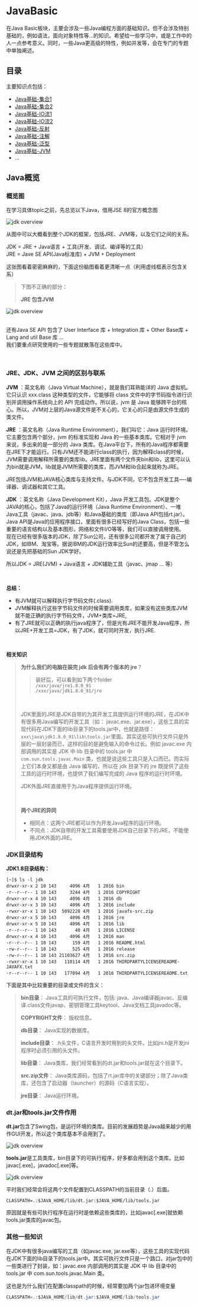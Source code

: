 # JavaBasic

在Java Basic板块，主要会涉及一些Java编程方面的基础知识。但不会涉及特别基础的，例如语法，面向对象特性等...的知识。希望给一些学习中，或是工作中的人一点参考意义。同时，一些Java更高级的特性，例如并发等，会在专门的专题中单独阐述。



## 目录

主要知识点包括：

- [Java基础-集合1](https://heyan.site:8001/Java/JavaBasic/Java基础-集合1.html)
- [Java基础-集合2](https://heyan.site:8001/Java/JavaBasic/Java基础-集合2.html)
- [Java基础-IO流1](https://heyan.site:8001/Java/JavaBasic/Java基础-IO流1.html)
- [Java基础-IO流2](https://heyan.site:8001/Java/JavaBasic/Java基础-IO流2.html)
- [Java基础-反射](https://heyan.site:8001/Java/JavaBasic/Java基础-反射.html)
- [Java基础-注解](https://heyan.site:8001/Java/JavaBasic/Java基础-注解.html)
- [Java基础-泛型](https://heyan.site:8001/Java/JavaBasic/Java基础-泛型.html)
- [Java基础-JVM](https://heyan.site:8001/Java/JavaBasic/Java基础-JVM.html)
- ...



## Java概览

### 概览图

在学习具体topic之前，先总览以下Java，借用JSE 8的官方概念图

<div style="display:flex;"><img src="./images/jb-1-1.jpg" alt="jdk overview" style="zoom:100%;display:block;" align="left"/></div>

从图中可以大概看到整个JDK的框架，包括JRE、JVM等，以及它们之间的关系。

JDK = JRE + Java语言 + 工具(开发、调试、编译等的工具）<br>JRE = Jave SE API(Java标准库) + JVM + Deployment



这张图看着密密麻麻的，下面这份脑图看着更清晰一点（利用虚线框表示包含关系）

> 下图不正确的部分：
>
> **JRE 包含JVM**

<div style="display:flex;"><img src="./images/jb-1-2.jpg" alt="jdk overview" style="zoom:100%;display:block;" align="left"/></div>

<br />

还有Java SE API 包含了 User Interface 库 + Integration 库 + Other Base库 + Lang and util Base 库 ...<br>我们要重点研究使用的一些专题就散落在这些库中。

<br />



### **JRE、JDK、JVM 之间的区别与联系**

**JVM** ：英文名称（Java Virtual Machine），就是我们耳熟能详的 Java 虚拟机。它只认识 xxx.class 这种类型的文件，它能够将 class 文件中的字节码指令进行识别并调用操作系统向上的 API 完成动作。所以说，jvm 是 Java 能够跨平台的核心。所以，JVM对上层的Java源文件是不关心的，它关心的只是由源文件生成的类文件。

**JRE** ：英文名称（Java Runtime Environment），我们叫它：Java 运行时环境。它主要包含两个部分，jvm 的标准实现和 Java 的一些基本类库。它相对于 jvm 来说，多出来的是一部分的 Java 类库。在Java平台下，所有的Java程序都需要在JRE下才能运行。只有JVM还不能进行class的执行，因为解释class的时候，JVM需要调用解释所需要的类库lib。JRE里面有两个文件夹bin和lib，这里可以认为bin就是JVM，lib就是JVM所需要的类库，而JVM和lib合起来就称为JRE。

JRE包括JVM和JAVA核心类库与支持文件。与JDK不同，它不包含开发工具—-编译器、调试器和其它工具。

**JDK** ：英文名称（Java Development Kit），Java 开发工具包。JDK是整个JAVA的核心，包括了Java的运行环境（Java Runtime Environment）、一堆Java工具（javac、java、jdb等）和Java基础的类库（即Java API包括rt.jar）。<br>Java API是Java的应用程序接口，里面有很多已经写好的Java Class，包括一些重要的语言结构以及基本图形，网络和文件I/O等等，我们可以直接调用使用。<br>现在已经有很多版本的JDK，除了Sun公司，还有很多公司都开发了属于自己的JDK，如IBM、淘宝等。据说IBM的JDK运行效率比Sun的还要高，但是不管怎么说还是先把基础的Sun JDK学好。 

所以JDK = JRE(JVM) + Java语言 + JDK辅助工具（javac、jmap ... 等）

<br>

**总结：**

- 有JVM就可以解释执行字节码文件(.class).
- JVM解释执行这些字节码文件的时候需要调用类库，如果没有这些类库JVM就不能正确的执行字节码文件，JVM+类库=JRE,
- 有了JRE就可以正确的执行java程序了，但是光有JRE不能开发Java程序，所以JRE+开发工具=JDK，有了JDK，就可同时开发，执行JRE.

<br>

**相关知识**

>**为什么我们的电脑在装完 jdk 后会有两个版本的 jre**？
>
>> 装好后，可以看到如下两个folder<br>`/xxx/java/jre1.8.0_91`<br>`/xxx/java/jdk1.8.0_91/jre`
>
><br>
>
>JDK里面的JRE是JDK自带的为其开发工具提供运行环境的JRE，在JDK中有很多用Java编写的开发工具（如： javac.exe、jar.exe），这些工具的实现代码在JDK下面的lib目录下的tools.jar中，也就是路径：`xxx\java\jdk1.8.0_91\lib\tools.jar`里面。其实这些可执行文件只是外层的一层封装而已，这样的目的是避免输入的命令过长。例如 javac.exe 内部调用的其实是 JDK 中 lib 目录中的 tools.jar 中 `com.sun.tools.javac.Main` 类，也就是说这些工具只是入口而已。而实际上它们本身又都是由 Java 编写的，所以在 jdk 目录下的 jre 既提供了这些工具的运行时环境，也提供了我们编写完成的 Java 程序的运行时环境。
>
>JDK外面JRE直接用于为Java程序提供运行环境。
>
><br>
>
>**两个JRE的异同**
>
>- 相同点：这两个JRE都可以作为开发Java程序的运行环境。
>- 不同点：JDK自带的开发工具需要使用JDK自己目录下的JRE，不能使用JDK外面的JRE。

### **JDK目录结构**

**JDK1.8目录结构：**

```
[~]$ ls -l jdk
drwxr-xr-x 2 10 143     4096 4月   1 2016 bin
-r--r--r-- 1 10 143     3244 4月   1 2016 COPYRIGHT
drwxr-xr-x 4 10 143     4096 4月   1 2016 db
drwxr-xr-x 3 10 143     4096 4月   1 2016 include
-rwxr-xr-x 1 10 143  5092228 4月   1 2016 javafx-src.zip
drwxr-xr-x 5 10 143     4096 4月   1 2016 jre
drwxr-xr-x 5 10 143     4096 4月   1 2016 lib
-r--r--r-- 1 10 143       40 4月   1 2016 LICENSE
drwxr-xr-x 4 10 143     4096 4月   1 2016 man
-r--r--r-- 1 10 143      159 4月   1 2016 README.html
-rw-r--r-- 1 10 143      525 4月   1 2016 release
-rw-r--r-- 1 10 143 21103627 4月   1 2016 src.zip
-rwxr-xr-x 1 10 143   110114 4月   1 2016 THIRDPARTYLICENSEREADME-JAVAFX.txt
-r--r--r-- 1 10 143   177094 4月   1 2016 THIRDPARTYLICENSEREADME.txt
```

下面是其中比较重要的目录或文件的含义：

> **bin目录**：	Java工具的可执行文件，包括: java、Java编译器javac、反编译.class文件javap、密钥管理工具keytool、Java文档工具javadoc等。
>
> **COPYRIGHT文件**：	版权信息。
>
> **db目录**：	Java实现的数据库。
>
> **include目录**：	.h头文件，C语言开发时用到的头文件。比如jni.h是开发jni程序时必须引用的头文件。
>
> **lib目录**：	Java类库，我们经常看到的dt.jar和tools.jar就在这个目录下。
>
> **src.zip文件**：		Java类库源码，包括了rt.jar库中的关键部分；除了Java类库，还包含了启动器（launcher）的源码（C语言实现）。
>
> **jre目录**：	Java运行环境。



### **dt.jar和tools.jar文件作用**

**dt.jar**包含了Swing包，是运行环境的类库。目前的发展趋势是Java越来越少的用作GUI开发，所以这个类库基本不会用到了。

<div style="display:flex;"><img src="./images/jb-1-3.jpg" alt="jdk overview" style="zoom:100%;display:block;" align="left"/></div>

**tools.jar**是工具类库，bin目录下的可执行程序，好多都会用到这个类库。比如javac[.exe]，javadoc[.exe]等。

<div style="display:flex;"><img src="./images/jb-1-4.png" alt="jdk overview" style="zoom:100%;display:block;" align="left"/></div>

平时我们经常会将这两个文件配置到CLASSPATH的当前目录（.）后面。

``` batch
CLASSPATH=.:$JAVA_HOME/lib/dt.jar:$JAVA_HOME/lib/tools.jar
```

原因就是有些可执行程序在运行时是依赖这些类库的，比如javac[.exe]就依赖tools.jar类库的javac包。

### 其他一些知识

在JDK中有很多java编写的工具（如javac.exe, jar.exe等），这些工具的实现代码在JDK下面的lib目录下的tools.jar中。其实可执行文件只是一个路口，对jar包中的一些类进行了封装，如：javac.exe 内部调用的其实是 JDK 中 lib 目录中的 tools.jar 中 com.sun.tools.javac.Main 类。

这也是为什么我们在配置classpath的时候，经常要加两个jar包进环境变量

```java
CLASSPATH=.:$JAVA_HOME/lib/dt.jar:$JAVA_HOME/lib/tools.jar
```



